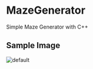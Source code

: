 # MazeGenerator
Simple Maze Generator with C++

## Sample Image
![default](https://user-images.githubusercontent.com/20140868/49011672-637abf80-f1ba-11e8-92fe-6db67e4b467a.PNG)

